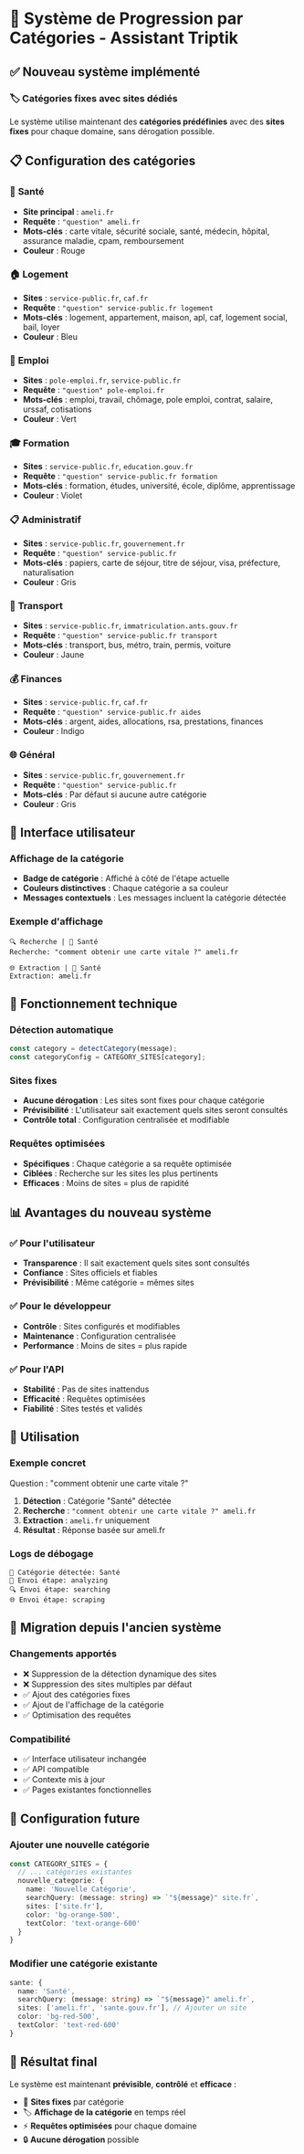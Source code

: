 # 🎯 Système de Progression par Catégories - Assistant Triptik

## ✅ Nouveau système implémenté

### 🏷️ **Catégories fixes avec sites dédiés**

Le système utilise maintenant des **catégories prédéfinies** avec des **sites fixes** pour chaque domaine, sans dérogation possible.

## 📋 **Configuration des catégories**

### 🏥 **Santé**
- **Site principal** : `ameli.fr`
- **Requête** : `"question" ameli.fr`
- **Mots-clés** : carte vitale, sécurité sociale, santé, médecin, hôpital, assurance maladie, cpam, remboursement
- **Couleur** : Rouge

### 🏠 **Logement**
- **Sites** : `service-public.fr`, `caf.fr`
- **Requête** : `"question" service-public.fr logement`
- **Mots-clés** : logement, appartement, maison, apl, caf, logement social, bail, loyer
- **Couleur** : Bleu

### 💼 **Emploi**
- **Sites** : `pole-emploi.fr`, `service-public.fr`
- **Requête** : `"question" pole-emploi.fr`
- **Mots-clés** : emploi, travail, chômage, pole emploi, contrat, salaire, urssaf, cotisations
- **Couleur** : Vert

### 🎓 **Formation**
- **Sites** : `service-public.fr`, `education.gouv.fr`
- **Requête** : `"question" service-public.fr formation`
- **Mots-clés** : formation, études, université, école, diplôme, apprentissage
- **Couleur** : Violet

### 📋 **Administratif**
- **Sites** : `service-public.fr`, `gouvernement.fr`
- **Requête** : `"question" service-public.fr`
- **Mots-clés** : papiers, carte de séjour, titre de séjour, visa, préfecture, naturalisation
- **Couleur** : Gris

### 🚗 **Transport**
- **Sites** : `service-public.fr`, `immatriculation.ants.gouv.fr`
- **Requête** : `"question" service-public.fr transport`
- **Mots-clés** : transport, bus, métro, train, permis, voiture
- **Couleur** : Jaune

### 💰 **Finances**
- **Sites** : `service-public.fr`, `caf.fr`
- **Requête** : `"question" service-public.fr aides`
- **Mots-clés** : argent, aides, allocations, rsa, prestations, finances
- **Couleur** : Indigo

### 🌐 **Général**
- **Sites** : `service-public.fr`, `gouvernement.fr`
- **Requête** : `"question" service-public.fr`
- **Mots-clés** : Par défaut si aucune autre catégorie
- **Couleur** : Gris

## 🎨 **Interface utilisateur**

### **Affichage de la catégorie**
- **Badge de catégorie** : Affiché à côté de l'étape actuelle
- **Couleurs distinctives** : Chaque catégorie a sa couleur
- **Messages contextuels** : Les messages incluent la catégorie détectée

### **Exemple d'affichage**
```
🔍 Recherche | 🏥 Santé
Recherche: "comment obtenir une carte vitale ?" ameli.fr

🌐 Extraction | 🏥 Santé
Extraction: ameli.fr
```

## 🔧 **Fonctionnement technique**

### **Détection automatique**
```typescript
const category = detectCategory(message);
const categoryConfig = CATEGORY_SITES[category];
```

### **Sites fixes**
- **Aucune dérogation** : Les sites sont fixes pour chaque catégorie
- **Prévisibilité** : L'utilisateur sait exactement quels sites seront consultés
- **Contrôle total** : Configuration centralisée et modifiable

### **Requêtes optimisées**
- **Spécifiques** : Chaque catégorie a sa requête optimisée
- **Ciblées** : Recherche sur les sites les plus pertinents
- **Efficaces** : Moins de sites = plus de rapidité

## 📊 **Avantages du nouveau système**

### ✅ **Pour l'utilisateur**
- **Transparence** : Il sait exactement quels sites sont consultés
- **Confiance** : Sites officiels et fiables
- **Prévisibilité** : Même catégorie = mêmes sites

### ✅ **Pour le développeur**
- **Contrôle** : Sites configurés et modifiables
- **Maintenance** : Configuration centralisée
- **Performance** : Moins de sites = plus rapide

### ✅ **Pour l'API**
- **Stabilité** : Pas de sites inattendus
- **Efficacité** : Requêtes optimisées
- **Fiabilité** : Sites testés et validés

## 🚀 **Utilisation**

### **Exemple concret**
Question : "comment obtenir une carte vitale ?"

1. **Détection** : Catégorie "Santé" détectée
2. **Recherche** : `"comment obtenir une carte vitale ?" ameli.fr`
3. **Extraction** : `ameli.fr` uniquement
4. **Résultat** : Réponse basée sur ameli.fr

### **Logs de débogage**
```
📂 Catégorie détectée: Santé
🚀 Envoi étape: analyzing
🔍 Envoi étape: searching
🌐 Envoi étape: scraping
```

## 🔄 **Migration depuis l'ancien système**

### **Changements apportés**
- ❌ Suppression de la détection dynamique des sites
- ❌ Suppression des sites multiples par défaut
- ✅ Ajout des catégories fixes
- ✅ Ajout de l'affichage de la catégorie
- ✅ Optimisation des requêtes

### **Compatibilité**
- ✅ Interface utilisateur inchangée
- ✅ API compatible
- ✅ Contexte mis à jour
- ✅ Pages existantes fonctionnelles

## 📝 **Configuration future**

### **Ajouter une nouvelle catégorie**
```typescript
const CATEGORY_SITES = {
  // ... catégories existantes
  nouvelle_categorie: {
    name: 'Nouvelle Catégorie',
    searchQuery: (message: string) => `"${message}" site.fr`,
    sites: ['site.fr'],
    color: 'bg-orange-500',
    textColor: 'text-orange-600'
  }
}
```

### **Modifier une catégorie existante**
```typescript
sante: {
  name: 'Santé',
  searchQuery: (message: string) => `"${message}" ameli.fr`,
  sites: ['ameli.fr', 'sante.gouv.fr'], // Ajouter un site
  color: 'bg-red-500',
  textColor: 'text-red-600'
}
```

## 🎉 **Résultat final**

Le système est maintenant **prévisible**, **contrôlé** et **efficace** :
- 🎯 **Sites fixes** par catégorie
- 🏷️ **Affichage de la catégorie** en temps réel
- ⚡ **Requêtes optimisées** pour chaque domaine
- 🔒 **Aucune dérogation** possible 